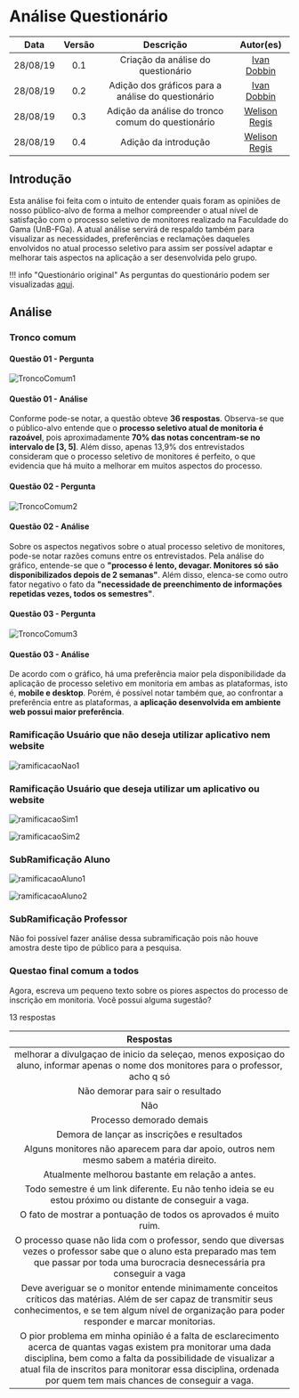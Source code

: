 # Análise Questionário

| Data | Versão | Descrição | Autor(es)|
|:----:|:------:|:---------:|:--------:|
| 28/08/19 | 0.1 | Criação da análise do questionário| [Ivan Dobbin](https://github.com/darmsDD) |
| 28/08/19 | 0.2 | Adição dos gráficos para a análise do questionário| [Ivan Dobbin](https://github.com/darmsDD) |
| 28/08/19 | 0.3 | Adição da análise do tronco comum do questionário | [Welison Regis](https://github.com/WelisonR) |
| 28/08/19 | 0.4 | Adição da introdução | [Welison Regis](https://github.com/WelisonR) |


## Introdução
Esta análise foi feita com o intuito de entender quais foram as opiniões de nosso público-alvo de forma a melhor compreender o atual nível de satisfação com o processo seletivo de monitores realizado na Faculdade do Gama (UnB-FGa). A atual análise servirá de respaldo também para visualizar as necessidades, preferências e reclamações daqueles envolvidos no atual processo seletivo para assim ser possível adaptar e melhorar tais aspectos na aplicação a ser desenvolvida pelo grupo.

!!! info "Questionário original"
    As perguntas do questionário podem ser visualizadas [aqui](questionario.md).

## Análise

### Tronco comum

#### Questão 01 - Pergunta
![TroncoComum1](../assets/img/questionario/troncoComum1.png)

#### Questão 01 - Análise

Conforme pode-se notar, a questão obteve **36 respostas**. Observa-se que o público-alvo entende que o **processo seletivo atual de monitoria é razoável**, pois aproximadamente **70% das notas concentram-se no intervalo de [3, 5]**. Além disso, apenas 13,9% dos entrevistados consideram que o processo seletivo de monitores é perfeito, o que evidencia que há muito a melhorar em muitos aspectos do processo.

#### Questão 02 - Pergunta

![TroncoComum2](../assets/img/questionario/troncoComum2.png)

#### Questão 02 - Análise

Sobre os aspectos negativos sobre o atual processo seletivo de monitores, pode-se notar razões comuns entre os entrevistados. Pela análise do gráfico, entende-se que o **"processo é lento, devagar. Monitores só são disponibilizados depois de 2 semanas"**. Além disso, elenca-se como outro fator negativo o fato da **"necessidade de preenchimento de informações repetidas vezes, todos os semestres"**.

#### Questão 03 - Pergunta

![TroncoComum3](../assets/img/questionario/troncoComum3.png)

#### Questão 03 - Análise

De acordo com o gráfico, há uma preferência maior pela disponibilidade da aplicação de processo seletivo em monitoria em ambas as plataformas, isto é, **mobile e desktop**. Porém, é possível notar também que, ao confrontar a preferência entre as plataformas, a **aplicação desenvolvida em ambiente web possui maior preferência**.

### Ramificação Usuário que não deseja utilizar aplicativo nem website

![ramificacaoNao1](../assets/img/questionario/ramificacaoNao1.png)


### Ramificação Usuário que deseja utilizar um aplicativo ou website

![ramificacaoSim1](../assets/img/questionario/ramificacaoSim1.png)

![ramificacaoSim2](../assets/img/questionario/ramificacaoSim2.png)


### SubRamificação Aluno
![ramificacaoAluno1](../assets/img/questionario/subRamificacaoAluno1.png)

![ramificacaoAluno2](../assets/img/questionario/subRamificacaoAluno2.png)

### SubRamificação Professor
Não foi possível fazer análise dessa subramificação pois não houve amostra deste tipo de público para a pesquisa.

### Questao final comum a todos

Agora, escreva um pequeno texto sobre os piores aspectos do processo de inscrição em monitoria. Você possui alguma sugestão?

13 respostas

| Respostas|
|:-----------:|
|melhorar a divulgaçao de inicio da seleçao, menos exposiçao do aluno, informar apenas o nome dos monitores para o professor, acho q só|
|Não demorar para sair o resultado|
|Não|
|Processo demorado demais|
|Demora de lançar as inscrições e resultados|
|Alguns monitores não aparecem para dar apoio, outros nem mesmo sabem a matéria direito.|
|Atualmente melhorou bastante em relação a antes.|
|Todo semestre é um link diferente. Eu não tenho ideia se eu estou próximo ou distante de conseguir a vaga.|
|O fato de mostrar a pontuação de todos os aprovados é muito ruim.|
|O processo quase não lida com o professor, sendo que diversas vezes o professor sabe que o aluno esta preparado mas tem que passar por toda uma burocracia desnecessária pra conseguir a vaga|
|Deve averiguar se o monitor entende minimamente conceitos críticos das matérias. Além de ser capaz de transmitir seus conhecimentos, e se tem algum nível de organização para poder responder e marcar monitorias.|
|O pior problema em minha opinião é a falta de esclarecimento acerca de quantas vagas existem pra monitorar uma dada disciplina, bem como a falta da possibilidade de visualizar a atual fila de inscritos para monitorar essa disciplina, ordenada por quem tem mais chances de conseguir a vaga.|


